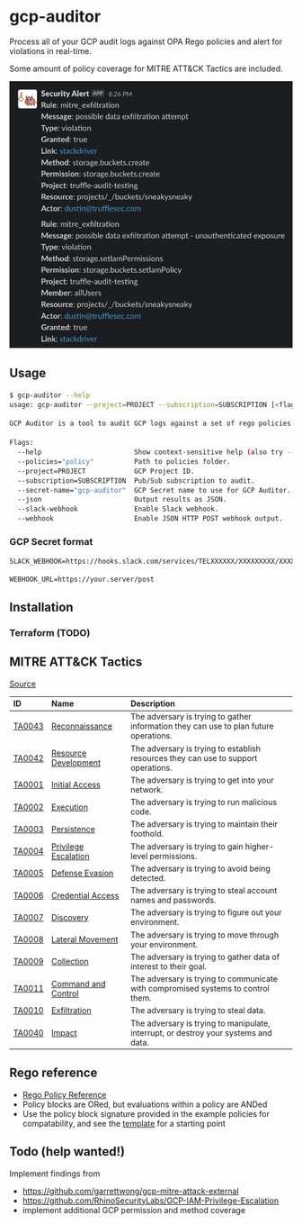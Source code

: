 # gcp-auditor

Process all of your GCP audit logs against OPA Rego policies and alert for violations in real-time.

Some amount of policy coverage for MITRE ATT&CK Tactics are included.

![Slack alerts created by gcp-auditor](resources/slack_alerts.png)

## Usage

```bash
$ gcp-auditor --help
usage: gcp-auditor --project=PROJECT --subscription=SUBSCRIPTION [<flags>]

GCP Auditor is a tool to audit GCP logs against a set of rego policies.

Flags:
  --help                       Show context-sensitive help (also try --help-long and --help-man).
  --policies="policy"          Path to policies folder.
  --project=PROJECT            GCP Project ID.
  --subscription=SUBSCRIPTION  Pub/Sub subscription to audit.
  --secret-name="gcp-auditor"  GCP Secret name to use for GCP Auditor.
  --json                       Output results as JSON.
  --slack-webhook              Enable Slack webhook.
  --webhook                    Enable JSON HTTP POST webhook output.
```

### GCP Secret format

```
SLACK_WEBHOOK=https://hooks.slack.com/services/TELXXXXXX/XXXXXXXXX/XXXXXXXXXXXXXXXXX

WEBHOOK_URL=https://your.server/post
```

## Installation

### Terraform (TODO)


## MITRE ATT&CK Tactics

[Source](https://attack.mitre.orghttps://attack.mitre.org/tactics/enterprise/)

|ID|Name|Description|
|:----|:----|:----|
|[TA0043](https://attack.mitre.org/tactics/TA0043)|[Reconnaissance](https://attack.mitre.org/tactics/TA0043)|The adversary is trying to gather information they can use to plan future operations.|
|[TA0042](https://attack.mitre.org/tactics/TA0042)|[Resource Development](https://attack.mitre.org/tactics/TA0042)|The adversary is trying to establish resources they can use to support operations.|
|[TA0001](https://attack.mitre.org/tactics/TA0001)|[Initial Access](https://attack.mitre.org/tactics/TA0001)|The adversary is trying to get into your network.|
|[TA0002](https://attack.mitre.org/tactics/TA0002)|[Execution](https://attack.mitre.org/tactics/TA0002)|The adversary is trying to run malicious code.|
|[TA0003](https://attack.mitre.org/tactics/TA0003)|[Persistence](https://attack.mitre.org/tactics/TA0003)|The adversary is trying to maintain their foothold.|
|[TA0004](https://attack.mitre.org/tactics/TA0004)|[Privilege Escalation](https://attack.mitre.org/tactics/TA0004)|The adversary is trying to gain higher-level permissions.|
|[TA0005](https://attack.mitre.org/tactics/TA0005)|[Defense Evasion](https://attack.mitre.org/tactics/TA0005)|The adversary is trying to avoid being detected.|
|[TA0006](https://attack.mitre.org/tactics/TA0006)|[Credential Access](https://attack.mitre.org/tactics/TA0006)|The adversary is trying to steal account names and passwords.|
|[TA0007](https://attack.mitre.org/tactics/TA0007)|[Discovery](https://attack.mitre.org/tactics/TA0007)|The adversary is trying to figure out your environment.|
|[TA0008](https://attack.mitre.org/tactics/TA0008)|[Lateral Movement](https://attack.mitre.org/tactics/TA0008)|The adversary is trying to move through your environment.|
|[TA0009](https://attack.mitre.org/tactics/TA0009)|[Collection](https://attack.mitre.org/tactics/TA0009)|The adversary is trying to gather data of interest to their goal.|
|[TA0011](https://attack.mitre.org/tactics/TA0011)|[Command and Control](https://attack.mitre.org/tactics/TA0011)|The adversary is trying to communicate with compromised systems to control them.|
|[TA0010](https://attack.mitre.org/tactics/TA0010)|[Exfiltration](https://attack.mitre.org/tactics/TA0010)|The adversary is trying to steal data.|
|[TA0040](https://attack.mitre.org/tactics/TA0040)|[Impact](https://attack.mitre.org/tactics/TA0040)|The adversary is trying to manipulate, interrupt, or destroy your systems and data.|

## Rego reference

- [Rego Policy Reference](https://www.openpolicyagent.org/docs/latest/policy-reference/)
- Policy blocks are ORed, but evaluations within a policy are ANDed
- Use the policy block signature provided in the example policies for compatability, and see the [template](policy/gcp/template.rego) for a starting point

## Todo (help wanted!)

Implement findings from
- https://github.com/garrettwong/gcp-mitre-attack-external
- https://github.com/RhinoSecurityLabs/GCP-IAM-Privilege-Escalation
- implement additional GCP permission and method coverage
